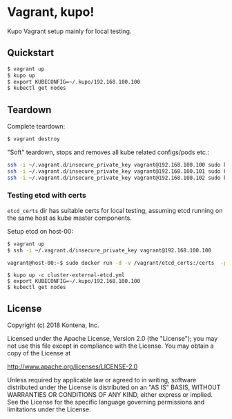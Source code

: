 # Vagrant, kupo!

Kupo Vagrant setup mainly for local testing.

## Quickstart

```sh
$ vagrant up
$ kupo up
$ export KUBECONFIG=~/.kupo/192.168.100.100
$ kubectl get nodes
```

## Teardown

Complete teardown:
```sh
$ vagrant destroy
```

"Soft" teardown, stops and removes all kube related configs/pods etc.:
```sh
ssh -i ~/.vagrant.d/insecure_private_key vagrant@192.168.100.100 sudo kubeadm reset
ssh -i ~/.vagrant.d/insecure_private_key vagrant@192.168.100.101 sudo kubeadm reset
ssh -i ~/.vagrant.d/insecure_private_key vagrant@192.168.100.102 sudo kubeadm reset
```

### Testing etcd with certs

`etcd_certs` dir has suitable certs for local testing, assuming etcd running on the same host as kube master components.

Setup etcd on host-00:
```sh
$ vagrant up
$ ssh -i ~/.vagrant.d/insecure_private_key vagrant@192.168.100.100

vagrant@host-00:~$ sudo docker run -d -v /vagrant/etcd_certs:/certs  -p 2379:2379   -p 2380:2380   -v /tmp/etcd-data.tmp:/etcd-data   --name etcd   gcr.io/etcd-development/etcd:v3.3.2   /usr/local/bin/etcd   --name s1   --data-dir /etcd-data   --listen-client-urls https://0.0.0.0:2379   --advertise-client-urls https://127.0.0.1:2379   --listen-peer-urls http://0.0.0.0:2380   --initial-advertise-peer-urls http://0.0.0.0:2380   --initial-cluster s1=http://0.0.0.0:2380   --initial-cluster-token tkn --cert-file=/certs/server.pem --key-file=/certs/server-key.pem --client-cert-auth --trusted-ca-file=/certs/ca.pem
```

```
$ kupo up -c cluster-external-etcd.yml
$ export KUBECONFIG=~/.kupo/192.168.100.100
$ kubectl get nodes
```


## License

Copyright (c) 2018 Kontena, Inc.

Licensed under the Apache License, Version 2.0 (the "License"); you may not use this file except in compliance with the License. You may obtain a copy of the License at

http://www.apache.org/licenses/LICENSE-2.0

Unless required by applicable law or agreed to in writing, software distributed under the License is distributed on an "AS IS" BASIS, WITHOUT WARRANTIES OR CONDITIONS OF ANY KIND, either express or implied. See the License for the specific language governing permissions and limitations under the License.